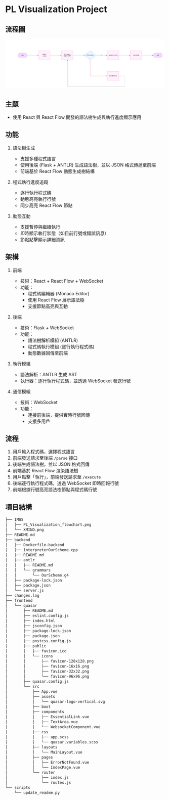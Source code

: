 # PL Visualization Project

## 流程圖
![FlowChart](/IMGS/PL_Visualization_flowchart.png)

## 主題
- 使用 React 與 React Flow 開發的語法樹生成與執行進度顯示應用

## 功能
1. 語法樹生成
   - 支援多種程式語言
   - 使用後端 (Flask + ANTLR) 生成語法樹，並以 JSON 格式傳遞至前端
   - 前端基於 React Flow 動態生成樹結構

2. 程式執行進度追蹤
   - 逐行執行程式碼
   - 動態高亮執行行號
   - 同步高亮 React Flow 節點

3. 動態互動
   - 支援暫停與繼續執行
   - 即時顯示執行狀態（如目前行號或錯誤訊息）
   - 節點點擊顯示詳細資訊

## 架構
1. 前端
   - 技術：React + React Flow + WebSocket
   - 功能：
     - 程式碼編輯器 (Monaco Editor)
     - 使用 React Flow 展示語法樹
     - 支援節點高亮與互動

2. 後端
   - 技術：Flask + WebSocket
   - 功能：
     - 語法樹解析模組 (ANTLR)
     - 程式碼執行模組 (逐行執行程式碼)
     - 動態數據回傳至前端

3. 執行模組
   - 語法解析：ANTLR 生成 AST
   - 執行器：逐行執行程式碼，並透過 WebSocket 發送行號

4. 通信模組
   - 技術：WebSocket
   - 功能：
     - 連接前後端，提供實時行號回傳
     - 支援多用戶

## 流程
1. 用戶輸入程式碼，選擇程式語言
2. 前端發送請求至後端 `/parse` 接口
3. 後端生成語法樹，並以 JSON 格式回傳
4. 前端基於 React Flow 渲染語法樹
5. 用戶點擊「執行」，前端發送請求至 `/execute`
6. 後端逐行執行程式碼，透過 WebSocket 即時回報行號
7. 前端根據行號高亮語法樹節點與程式碼行號

## 項目結構 <!-- AutoComplete -->
<!-- PROJECT TREE START -->

```
├── IMGS
│   ├── PL_Visualization_flowchart.png
│   └── XMIND.png
├── README.md
├── backend
│   ├── Dockerfile-backend
│   ├── InterpreterOurScheme.cpp
│   ├── README.md
│   ├── antlr
│   │   ├── README.md
│   │   └── grammars
│   │       └── OurScheme.g4
│   ├── package-lock.json
│   ├── package.json
│   └── server.js
├── changes.log
├── frontend
│   └── quasar
│       ├── README.md
│       ├── eslint.config.js
│       ├── index.html
│       ├── jsconfig.json
│       ├── package-lock.json
│       ├── package.json
│       ├── postcss.config.js
│       ├── public
│       │   ├── favicon.ico
│       │   └── icons
│       │       ├── favicon-128x128.png
│       │       ├── favicon-16x16.png
│       │       ├── favicon-32x32.png
│       │       └── favicon-96x96.png
│       ├── quasar.config.js
│       └── src
│           ├── App.vue
│           ├── assets
│           │   └── quasar-logo-vertical.svg
│           ├── boot
│           ├── components
│           │   ├── EssentialLink.vue
│           │   ├── TextArea.vue
│           │   └── WebsocketComponent.vue
│           ├── css
│           │   ├── app.scss
│           │   └── quasar.variables.scss
│           ├── layouts
│           │   └── MainLayout.vue
│           ├── pages
│           │   ├── ErrorNotFound.vue
│           │   └── IndexPage.vue
│           └── router
│               ├── index.js
│               └── routes.js
└── scripts
    └── update_readme.py
```
<!-- PROJECT TREE END -->
